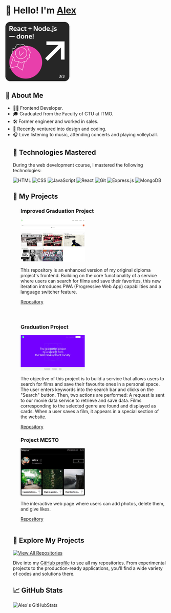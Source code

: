 <h1>
  👋 Hello! I'm <a href="https://tarantino.nomoredomains.work/en/">Alex</a>
</h1>

<p>
  <img
    src="./public/images/banner-practicum.png"
    width="200"
    alt="The final project on the web faculty at @yandex.practicum"
    title="The final project on the web faculty at @yandex.practicum is done. This is a service where you can search for movies on demand and save them in your personal account. Here’s what was done: set up infrastructure and created Express server; connected database, created API schemas and resource models; implemented logging, authentication and authorization on the server; the backend was deployed on Yandex Сloud; components made up in React, markup was ported to the React format; described the logic and layout of registration, login, profile editing, and saved movies pages; asynchronous GET- and POST-requests to the API were implemented; authorized and unauthorized states, saving movies in the profile were worked out; received movies are filtered on the client side. Tools and stack: #HTML #CSS #React #Express #MongoDB #NodeJS #API #Nginx #JWT #Postman"
  />
</p>

<h2>📌 About Me</h2>

<ul>
  <li> 👨‍💻 Frontend Developer.</li>
  <li> 🎓 Graduated from the Faculty of CTU at ITMO.</li>
  <li> 🛠️ Former engineer and worked in sales.</li>
  <li> 🔭 Recently ventured into design and coding.</li>
  <li> 🎧 Love listening to music, attending concerts and playing volleyball.</li>

<h2>🚀 Technologies Mastered</h2>
<p>During the web development course, I mastered the following technologies:</p>

<p>
  <img
    src="https://img.shields.io/badge/-HTML-E34F26?style=flat&logo=HTML5&logoColor=white"
    alt="HTML"
  />
  <img
    src="https://img.shields.io/badge/-CSS-1572B6?style=flat&logo=CSS3&logoColor=white"
    alt="CSS"
  />
  <img
    src="https://img.shields.io/badge/-JavaScript-F7DF1E?style=flat&logo=javascript&logoColor=black"
    alt="JavaScript"
  />
  <img
    src="https://img.shields.io/badge/-React-61DAFB?style=flat&logo=react&logoColor=white"
    alt="React"
  />
  <img
    src="https://img.shields.io/badge/-Git-F05032?style=flat&logo=git&logoColor=white"
    alt="Git"
  />
  <img
    src="https://img.shields.io/badge/-Express.js-404D59?style=flat"
    alt="Express.js"
  />
  <img
    src="https://img.shields.io/badge/-MongoDB-47A248?style=flat&logo=mongodb&logoColor=white"
    alt="MongoDB"
  />
</p>

<h2>🎨 My Projects</h2>

<ul style="list-style-type: none">
  <li style="margin-bottom: 20px">
  <h3>Improved Graduation Project</h3>
    <a href="https://tarantino.nomoredomains.work">
      <img
        src="./public/images/pwa_improved_diploma_project.jpg"
        width="200"
        alt="Improved graduation project"
      />
    </a>    
    <p>
      This repository is an enhanced version of my original diploma project's
      frontend. Building on the core functionality of a service where users can
      search for films and save their favorites, this new iteration introduces
      PWA (Progressive Web App) capabilities and a language switcher feature.
    </p>
    <a href="https://github.com/yacax/pwa-movies-explorer-frontend.git"
      >Repository</a
    >
  </li>
  <br />
  <li style="margin-bottom: 20px">
  <h3>Graduation Project</h3>
    <a href="https://github.com/yacax/movies-explorer-frontend.git">
      <img
        src="./public/images/diploma_project.jpg"
        width="200"
        alt="Graduation project"
      />
    </a>    
    <p>
      The objective of this project is to build a service that allows users to
      search for films and save their favourite ones in a personal space. The
      user enters keywords into the search bar and clicks on the "Search"
      button. Then, two actions are performed: A request is sent to our movie
      data service to retrieve and save data. Films corresponding to the
      selected genre are found and displayed as cards. When a user saves a film,
      it appears in a special section of the website.
    </p>
    <a href="https://github.com/yacax/movies-explorer-frontend.git"
      >Repository</a
    >
    <br />
  </li>

  <li>
  <h3>Project MESTO</h3>
    <a href="https://yacax.nomoreparties.sbs">
      <img src="./public/images/mesto.jpg" width="200" alt="Project MESTO" />
    </a>    
    <p>
      The interactive web page where users can add photos, delete them, and give
      likes.
    </p>
    <a href="https://github.com/yacax/react-mesto-api-full-gha.git"
      >Repository</a
    >
  </li>
</ul>
<br />
<h2>🔗 Explore My Projects</h2>

<p>
  <a href="https://github.com/yacax?tab=repositories" target="_blank">
    <img
      src="https://img.shields.io/badge/View-All%20Repositories-blueviolet?style=for-the-badge&logo=github"
      alt="View All Repositories"
    />
  </a>
</p>

<p>
  Dive into my
  <a href="https://github.com/yacax?tab=repositories">GitHub profile</a> to see
  all my repositories. From experimental projects to the production-ready
  applications, you'll find a wide variety of codes and solutions there.
</p>
<h2>📈 GitHub Stats</h2>

![Alex's GitHubStats](https://github-readme-stats.vercel.app/api?username=yacax&show_icons=true&theme=radical)
